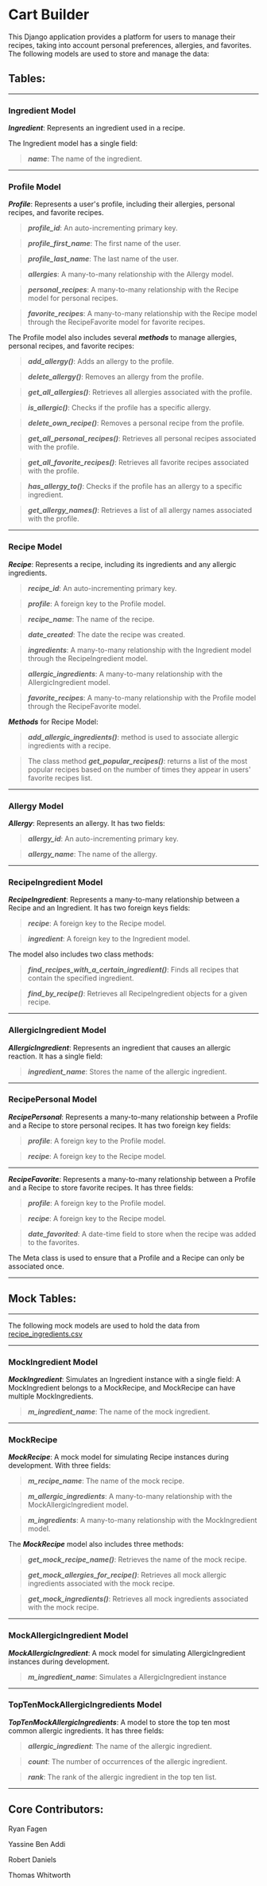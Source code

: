 # Cart Builder

This Django application provides a platform for users to manage their recipes, 
taking into account personal preferences, allergies, and favorites. 
The following models are used to store and manage the data:

## Tables:

___
### Ingredient Model
***Ingredient***: Represents an ingredient used in a recipe.

The Ingredient model has a single field:

>***name***: The name of the ingredient.

___
### Profile Model


***Profile***: Represents a user's profile, including their allergies, personal recipes, and favorite recipes.

>***profile_id***: An auto-incrementing primary key.

>***profile_first_name***: The first name of the user.

>***profile_last_name***: The last name of the user.

>***allergies***: A many-to-many relationship with the Allergy model.

>***personal_recipes***: A many-to-many relationship with the Recipe model for personal recipes.

>***favorite_recipes***: A many-to-many relationship with the Recipe model through the RecipeFavorite model for favorite recipes.

The Profile model also includes several ***methods*** to manage allergies, personal recipes, and favorite recipes:

>***add_allergy()***: Adds an allergy to the profile.

>***delete_allergy()***: Removes an allergy from the profile.

>***get_all_allergies()***: Retrieves all allergies associated with the profile.

>***is_allergic()***: Checks if the profile has a specific allergy.

>***delete_own_recipe()***: Removes a personal recipe from the profile.

>***get_all_personal_recipes()***: Retrieves all personal recipes associated with the profile.

>***get_all_favorite_recipes()***: Retrieves all favorite recipes associated with the profile.

>***has_allergy_to()***: Checks if the profile has an allergy to a specific ingredient.

>***get_allergy_names()***: Retrieves a list of all allergy names associated with the profile.
___

### Recipe Model
***Recipe***: Represents a recipe, including its ingredients and any allergic ingredients.

>***recipe_id***: An auto-incrementing primary key.

>***profile***: A foreign key to the Profile model.

>***recipe_name***: The name of the recipe.

>***date_created***: The date the recipe was created.

>***ingredients***: A many-to-many relationship with the Ingredient model through the RecipeIngredient model.

>***allergic_ingredients***: A many-to-many relationship with the AllergicIngredient model.

>***favorite_recipes***: A many-to-many relationship with the Profile model through the RecipeFavorite model.

***Methods*** for Recipe Model:

>***add_allergic_ingredients()***: method is used to associate allergic ingredients with a recipe.

>The class method ***get_popular_recipes()***: returns a list of the most popular recipes based on the number of times they appear in users' favorite recipes list.

---

### Allergy Model
***Allergy***: Represents an allergy. It has two fields:

>***allergy_id***: An auto-incrementing primary key.

>***allergy_name***: The name of the allergy.

---

### RecipeIngredient Model
***RecipeIngredient***: Represents a many-to-many relationship between a Recipe and an Ingredient.
It has two foreign keys fields:

>***recipe***: A foreign key to the Recipe model.

>***ingredient***: A foreign key to the Ingredient model.

The model also includes two class methods:

>***find_recipes_with_a_certain_ingredient()***: Finds all recipes that contain the specified ingredient.

>***find_by_recipe()***: Retrieves all RecipeIngredient objects for a given recipe.

---

### AllergicIngredient Model
***AllergicIngredient***: Represents an ingredient that causes an allergic reaction.
It has a single field:

>***ingredient_name***: Stores the name of the allergic ingredient.

---

### RecipePersonal Model
***RecipePersonal***: Represents a many-to-many relationship between a Profile and a Recipe to store personal recipes.
It has two foreign key fields:

>***profile***: A foreign key to the Profile model.

>***recipe***: A foreign key to the Recipe model.

---

***RecipeFavorite***: Represents a many-to-many relationship between a Profile and a Recipe to store favorite recipes.
It has three fields:

>***profile***: A foreign key to the Profile model.

>***recipe***: A foreign key to the Recipe model.

>***date_favorited***: A date-time field to store when the recipe was added to the favorites.

The Meta class is used to ensure that a Profile and a Recipe can only be associated once.

---

## Mock Tables:

---

The following mock models are used to hold the data from [recipe_ingredients.csv](https://github.com/robert-daniels/CartBuilder/blob/main/CartBuilderApplication/recipe_ingredients.csv)

---



### MockIngredient Model
***MockIngredient***: Simulates an Ingredient instance with a single field:
A MockIngredient belongs to a MockRecipe, and MockRecipe can have multiple MockIngredients. 

>***m_ingredient_name***: The name of the mock ingredient.

---

### MockRecipe
***MockRecipe***: A mock model for simulating Recipe instances during development.
With three fields:

>***m_recipe_name***: The name of the mock recipe.

>***m_allergic_ingredients***: A many-to-many relationship with the MockAllergicIngredient model.

>***m_ingredients***: A many-to-many relationship with the MockIngredient model.

The ***MockRecipe*** model also includes three methods:

>***get_mock_recipe_name()***: Retrieves the name of the mock recipe.

>***get_mock_allergies_for_recipe()***: Retrieves all mock allergic ingredients associated with the mock recipe.

>***get_mock_ingredients()***: Retrieves all mock ingredients associated with the mock recipe.

---

### MockAllergicIngredient Model
***MockAllergicIngredient***: A mock model for simulating AllergicIngredient instances during development.

>***m_ingredient_name***: Simulates a AllergicIngredient instance

---

### TopTenMockAllergicIngredients Model
***TopTenMockAllergicIngredients***: A model to store the top ten most common allergic ingredients.
It has three fields:

>***allergic_ingredient***: The name of the allergic ingredient.

>***count***: The number of occurrences of the allergic ingredient.

>***rank***: The rank of the allergic ingredient in the top ten list.


---



## Core Contributors:

Ryan Fagen

Yassine Ben Addi

Robert Daniels

Thomas Whitworth

